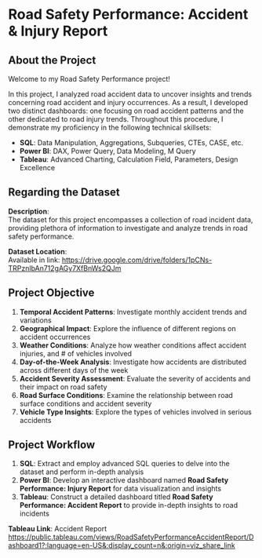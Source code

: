 # Road Safety Performance: Accident & Injury Report

## About the Project
Welcome to my Road Safety Performance project! 

In this project, I analyzed road accident data to uncover insights and trends concerning road accident and injury occurrences. As a result, I developed two distinct dashboards: one focusing on road accident patterns and the other dedicated to road injury trends. Throughout this procedure, I demonstrate my proficiency in the following technical skillsets:

- **SQL**: Data Manipulation, Aggregations, Subqueries, CTEs, CASE, etc.
- **Power BI**: DAX, Power Query, Data Modeling, M Query
- **Tableau**: Advanced Charting, Calculation Field, Parameters, Design Excellence

## Regarding the Dataset
**Description**: <br>
The dataset for this project encompasses a collection of road incident data, providing plethora of information to investigate and analyze trends in road safety performance.

**Dataset Location**: <br>
Available in link: https://drive.google.com/drive/folders/1pCNs-TRPznlbAn712gAGy7XfBnWs2QJm

## Project Objective
1. **Temporal Accident Patterns**: Investigate monthly accident trends and variations
2. **Geographical Impact**: Explore the influence of different regions on accident occurrences
3. **Weather Conditions**: Analyze how weather conditions affect accident injuries, and # of vehicles involved
4. **Day-of-the-Week Analysis**: Investigate how accidents are distributed across different days of the week
5. **Accident Severity Assessment**: Evaluate the severity of accidents and their impact on road safety
6. **Road Surface Conditions**: Examine the relationship between road surface conditions and accident severity
7. **Vehicle Type Insights**: Explore the types of vehicles involved in serious accidents

## Project Workflow
1. **SQL**: Extract and employ advanced SQL queries to delve into the dataset and perform in-depth analysis
2. **Power BI**: Develop an interactive dashboard named **Road Safety Performance: Injury Report** for data visualization and insights
3. **Tableau**: Construct a detailed dashboard titled **Road Safety Performance: Accident Report** to provide in-depth insights to road incidents

**Tableau Link**: Accident Report
https://public.tableau.com/views/RoadSafetyPerformanceAccidentReport/Dashboard1?:language=en-US&:display_count=n&:origin=viz_share_link
